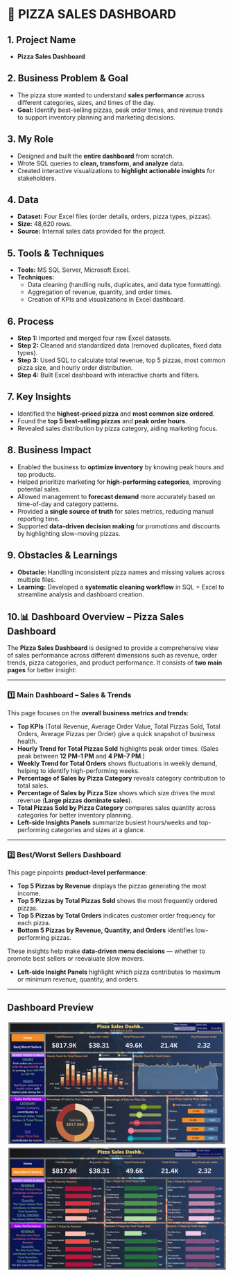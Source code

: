 # **🍕 PIZZA SALES DASHBOARD**

## **1. Project Name**
- **Pizza Sales Dashboard**

## **2. Business Problem & Goal**
- The pizza store wanted to understand **sales performance** across different categories, sizes, and times of the day.  
- **Goal:** Identify best-selling pizzas, peak order times, and revenue trends to support inventory planning and marketing decisions.

## **3. My Role**
- Designed and built the **entire dashboard** from scratch.  
- Wrote SQL queries to **clean, transform, and analyze** data.  
- Created interactive visualizations to **highlight actionable insights** for stakeholders.

## **4. Data**
- **Dataset:** Four Excel files (order details, orders, pizza types, pizzas).  
- **Size:** 48,620 rows.  
- **Source:** Internal sales data provided for the project.  

## **5. Tools & Techniques**
- **Tools:** MS SQL Server, Microsoft Excel.  
- **Techniques:**  
  - Data cleaning (handling nulls, duplicates, and data type formatting).  
  - Aggregation of revenue, quantity, and order times.  
  - Creation of KPIs and visualizations in Excel dashboard.  

## **6. Process**
- **Step 1:** Imported and merged four raw Excel datasets.  
- **Step 2:** Cleaned and standardized data (removed duplicates, fixed data types).  
- **Step 3:** Used SQL to calculate total revenue, top 5 pizzas, most common pizza size, and hourly order distribution.  
- **Step 4:** Built Excel dashboard with interactive charts and filters.  

## **7. Key Insights**
- Identified the **highest-priced pizza** and **most common size ordered**.  
- Found the **top 5 best-selling pizzas** and **peak order hours**.  
- Revealed sales distribution by pizza category, aiding marketing focus.  

## **8. Business Impact**
- Enabled the business to **optimize inventory** by knowing peak hours and top products.  
- Helped prioritize marketing for **high-performing categories**, improving potential sales.  
- Allowed management to **forecast demand** more accurately based on time-of-day and category patterns.  
- Provided a **single source of truth** for sales metrics, reducing manual reporting time.  
- Supported **data-driven decision making** for promotions and discounts by highlighting slow-moving pizzas.
  
## **9. Obstacles & Learnings**
- **Obstacle:** Handling inconsistent pizza names and missing values across multiple files.  
- **Learning:** Developed a **systematic cleaning workflow** in SQL + Excel to streamline analysis and dashboard creation.

## **10.📊 Dashboard Overview – Pizza Sales Dashboard** 

The **Pizza Sales Dashboard** is designed to provide a comprehensive view of sales performance across different dimensions such as revenue, order trends, pizza categories, and product performance. It consists of **two main pages** for better insight:

---

### 1️⃣ Main Dashboard – Sales & Trends  

This page focuses on the **overall business metrics and trends**:  

- **Top KPIs** (Total Revenue, Average Order Value, Total Pizzas Sold, Total Orders, Average Pizzas per Order) give a quick snapshot of business health.  
- **Hourly Trend for Total Pizzas Sold** highlights peak order times. (Sales peak between **12 PM–1 PM** and **4 PM–7 PM**.)  
- **Weekly Trend for Total Orders** shows fluctuations in weekly demand, helping to identify high-performing weeks.  
- **Percentage of Sales by Pizza Category** reveals category contribution to total sales.  
- **Percentage of Sales by Pizza Size** shows which size drives the most revenue (**Large pizzas dominate sales**).  
- **Total Pizzas Sold by Pizza Category** compares sales quantity across categories for better inventory planning.  
- **Left-side Insights Panels** summarize busiest hours/weeks and top-performing categories and sizes at a glance.  

---

### 2️⃣ Best/Worst Sellers Dashboard  

This page pinpoints **product-level performance**:  

- **Top 5 Pizzas by Revenue** displays the pizzas generating the most income.  
- **Top 5 Pizzas by Total Pizzas Sold** shows the most frequently ordered pizzas.  
- **Top 5 Pizzas by Total Orders** indicates customer order frequency for each pizza.  
- **Bottom 5 Pizzas by Revenue, Quantity, and Orders** identifies low-performing pizzas.  

These insights help make **data-driven menu decisions** — whether to promote best sellers or reevaluate slow movers.  

- **Left-side Insight Panels** highlight which pizza contributes to maximum or minimum revenue, quantity, and orders.  

---


## Dashboard Preview  
![Pizza Sales Dashboard](PizzaDashboardppt.png)
![Pizza Sales Dashboard](PizzaDashboardppt1.png)

